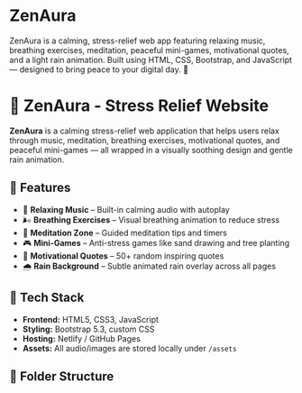 # ZenAura
ZenAura is a calming, stress-relief web app featuring relaxing music, breathing exercises, meditation, peaceful mini-games, motivational quotes, and a light rain animation. Built using HTML, CSS, Bootstrap, and JavaScript — designed to bring peace to your digital day. 🌿
# 🌿 ZenAura - Stress Relief Website

**ZenAura** is a calming stress-relief web application that helps users relax through music, meditation, breathing exercises, motivational quotes, and peaceful mini-games — all wrapped in a visually soothing design and gentle rain animation.

## 🌟 Features

- 🎵 **Relaxing Music** – Built-in calming audio with autoplay
- 🌬️ **Breathing Exercises** – Visual breathing animation to reduce stress
- 🧘 **Meditation Zone** – Guided meditation tips and timers
- 🎮 **Mini-Games** – Anti-stress games like sand drawing and tree planting
- 💬 **Motivational Quotes** – 50+ random inspiring quotes
- 🌧️ **Rain Background** – Subtle animated rain overlay across all pages

## 🔧 Tech Stack

- **Frontend:** HTML5, CSS3, JavaScript
- **Styling:** Bootstrap 5.3, custom CSS
- **Hosting:** Netlify / GitHub Pages
- **Assets:** All audio/images are stored locally under `/assets`

## 📁 Folder Structure

